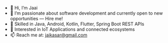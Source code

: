 - 👋 Hi, I’m Jaai
- 👀 I’m passionate about software development and currently open to new opportunities — Hire me!
- 🌱 Skilled in Java, Android, Kotlin, Flutter, Spring Boot REST APIs
- 🔌 Interested in IoT Applications and connected ecosystems
- 📫 Reach me at: jaikasar@gmail.com
<!---
jaai/jaai is a ✨ special ✨ repository because its `README.md` (this file) appears on your GitHub profile.
You can click the Preview link to take a look at your changes.
--->
